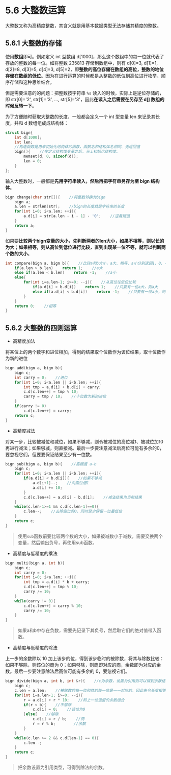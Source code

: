 # 5.6 大整数运算

大整数又称为高精度整数，其含义就是用基本数据类型无法存储其精度的整数。

## 5.6.1 大整数的存储

使用**数组**即可。例如定义 int 型数组 d[1000]，那么这个数组中的每一位就代表了存放的整数的每一位。如将整数 235813 存储到数组中，则有 d[0]=3, d[1]=1, d[2]=8, d[3]=5, d[4]=3, d[5]=2，即**整数的高位存储在数组的高位，整数的地位存储在数组的低位**。因为在进行运算的时候都是从整数的低位到高位进行枚举，顺序存储和这种思维结合。

但是需要注意的的问题：把整数按字符串 `%s` 读入的时候，实际上是逆位存储的，即 str[0]='2', str[1]='3', ..., str[5]='3'，因此**在读入之后需要在另存至 d[] 数组的时候反转一下**。

为了方便随时获取大整数的长度，一般都会定义一个 int 型变量 len 来记录其长度，并和 d 数组组成成结构体：

```cpp
struct bign{
    int d[1000];
    int len;
    //构造函数是用来初始化结构体的函数，函数名和结构体名相同、无返回值
    bign(){    //在定义结构体变量之后，马上初始化结构体。
        memset(d, 0, sizeof(d));
        len = 0;
    }
};
```

输入大整数时，一般都是**先用字符串读入，然后再把字符串另存为至 bign 结构体**。

```cpp
bign change(char str[]){    //将整数转换为bign
    bign a;
    a.len = strlen(str);    //bign的长度就是字符串的长度
    for(int i=0; i<a.len; ++i){
        a.d[i] = str[a.len - i - 1] - '0';    //逆着赋值
    }
    return a;
}
```

如果要**比较两个bign变量的大小，先判断两者的len大小，如果不相等，则以长的为大；如果相等，则从高位到低位进行比较，直到出现某一位不等，就可以判断两个数的大小**。

```cpp
int compare(bign a, bign b){    //比较a和b大小，a大、相等、a小分别返回1、0、-1
    if(a.len > b.len)    return 1;    //a大
    else if(a.len < b.len)    return -1;    //a小
    else{
        for(int i=a.len-1; i>=0; --i){    //从高位往低位比较
            if(a.d[i] > b.d[i])    return 1;    //只要有一位a大，则a大
            else if(a.d[i] < b.d[i])    return -1;    //只要有一位a小，则a小
        }
    }
    return 0;    //相等
}
```

## 5.6.2 大整数的四则运算

- 高精度加法

将某位上的两个数字和进位相加，得到的结果取个位数作为该位结果，取十位数作为新的进位

```cpp
bign add(bign a, bign b){
    bign c;
    int carry = 0;    //进位
    for(int i=0; i<a.len || i<b.len; ++i){
        int tmp = a.d[i] + b.d[i] + carry;
        c.d[c.len++] = tmp % 10;
        carry = tmp / 10;    //十位数为新的进位
    }
    if(carry != 0)
        c.d[c.len++] = carry;
    return c;
}
```

- 高精度减法

对某一步，比较被减位和减位，如果不够减，则令被减位的高位减1、被减位加10再进行减法；如果够减，则直接减。最后一步要注意减法后高位可能有多余的0，要忽视它们，但要要保证结果至少有一位数。

```cpp
bign sub(bign a, bign b){    //高精度 a-b
    bign c;
    for(int i=0; i<a.len || i<b.len; ++i){
        if(a.d[i] < b.d[i]){    //如果不够减
            a.d[i+1]--;    //向高位借1
            a.d[i] += 10;
        }
        c.d[c.len++] = a.d[i] - b.d[i];    //减法结果为当前结果
    }
    while(c.len-1>=1 && c.d[c.len-1]==0){
        c.len--;    //去除高位的0，同时至少保留一位最低位
    }
    return c;
}
```

> 使用`sub`函数前要比较两个数的大小，如果被减数小于减数，需要交换两个变量，然后输出负号，再使用sub函数。

- 高精度与低精度的乘法

```cpp
bign multi(bign a, int b){
    bign c;
    int carry = 0;
    for(int i=0; i<a.len; ++i){
        int tmp = a.d[i] * b + carry;
        c.d[c.len++] = tmp % 10;
        carry /= 10;
    }
    while(carry != 0){
        c.d[c.len++] = carry % 10;
        carry /= 10;
    }
}
```

> 如果a和b中存在负数，需要先记录下其负号，然后取它们的绝对值带入函数。

- 高精度与低精度的除法

上一步的余数除以 10 加上该步的位，得到该步临时的被除数，将其与除数比较：如果不够除，则该位的商为 0；如果够除，则商即对应的商，余数即为对应的余数。最后一步要注意除法后高位可能有多余的 0，要忽视它们。

```cpp
bign divide(bign a, int b, int &r){    //c为余数，设置为引用则可以得到余数结果
    bign c;
    c.len = a.len;    //被除数的每一位和商的每一位是一一对应的，因此先令长度相等
    for(int i=a.len-1; i>=0; --i){
        r = a.d[i] + r * 10;    //和上一位遗留的余数组合
        if(r < b){    //不够除
            c.d[i] = 0;    //该位为0
        }else{    //够除
            c.d[i] = r / b;    //商
            r = r % b;        //余数
        }
    }
    while(c.len >= 2 && c.d[len-1] == 0){
        c.len--;
    }
    return c;
}
```

> 把余数设置为引用类型，可得到除法的余数。
